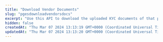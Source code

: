 ```yaml
---
title: "Download Vendor Documents"
slug: "pgesdownloadvendorsdocs"
excerpt: "Use this API to download the uploaded KYC documents of that particular vendor. Provide the document type. Click the link from the sample request to download the KYC document."
hidden: false
createdAt: "Thu Mar 07 2024 13:13:19 GMT+0000 (Coordinated Universal Time)"
updatedAt: "Thu Mar 07 2024 13:13:20 GMT+0000 (Coordinated Universal Time)"
---
```

